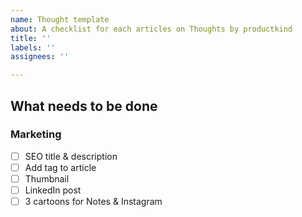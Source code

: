 ```yaml
---
name: Thought template
about: A checklist for each articles on Thoughts by productkind
title: ''
labels: ''
assignees: ''

---
```


## What needs to be done

### Marketing
- [ ] SEO title & description
- [ ] Add tag to article
- [ ] Thumbnail
- [ ] LinkedIn post
- [ ] 3 cartoons for Notes & Instagram

